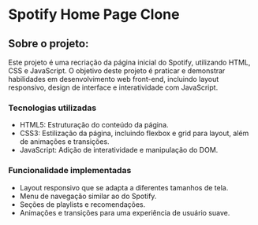 # Spotify Home Page Clone

## Sobre o projeto:
Este projeto é uma recriação da página inicial do Spotify, utilizando HTML, CSS e JavaScript. O objetivo deste projeto é praticar e demonstrar habilidades em desenvolvimento web front-end, incluindo layout responsivo, design de interface e interatividade com JavaScript.

### Tecnologias utilizadas
- HTML5: Estruturação do conteúdo da página.
- CSS3: Estilização da página, incluindo flexbox e grid para layout, além de animações e transições.
- JavaScript: Adição de interatividade e manipulação do DOM.

### Funcionalidade implementadas
- Layout responsivo que se adapta a diferentes tamanhos de tela.
- Menu de navegação similar ao do Spotify.
- Seções de playlists e recomendações.
- Animações e transições para uma experiência de usuário suave.
